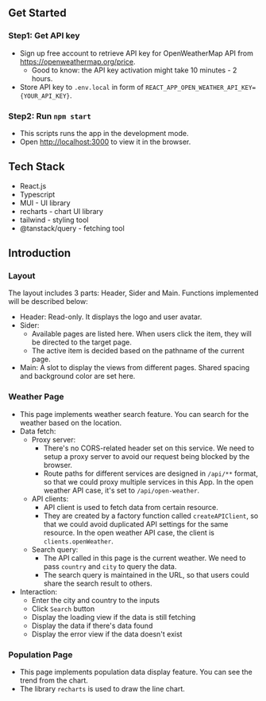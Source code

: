 ## Get Started

### Step1: Get API key

- Sign up free account to retrieve API key for OpenWeatherMap API from https://openweathermap.org/price.
    - Good to know: the API key activation might take 10 minutes - 2 hours.
- Store API key to `.env.local` in form of `REACT_APP_OPEN_WEATHER_API_KEY={YOUR_API_KEY}`.

### Step2: Run `npm start`

- This scripts runs the app in the development mode.
- Open [http://localhost:3000](http://localhost:3000) to view it in the browser.


## Tech Stack

- React.js
- Typescript
- MUI - UI library
- recharts - chart UI library
- tailwind - styling tool
- @tanstack/query - fetching tool

## Introduction

### Layout

The layout includes 3 parts: Header, Sider and Main. Functions implemented will be described below:

- Header: Read-only. It displays the logo and user avatar.
- Sider:
    - Available pages are listed here. When users click the item, they will be directed to the target page.
    - The active item is decided based on the pathname of the current page.
- Main: A slot to display the views from different pages. Shared spacing and background color are set here.

### Weather Page

- This page implements weather search feature. You can search for the weather based on the location.
- Data fetch:
    - Proxy server:
        - There's no CORS-related header set on this service. We need to setup a proxy server to avoid our request being blocked by the browser.
        - Route paths for different services are designed in `/api/**` format, so that we could proxy multiple services in this App. In the open weather API case, it's set to `/api/open-weather`.
    - API clients:
        - API client is used to fetch data from certain resource.
        - They are created by a factory function called `createAPIClient`, so that we could avoid duplicated API settings for the same resource. In the open weather API case, the client is `clients.openWeather`.
    - Search query:
        - The API called in this page is the current weather. We need to pass `country` and `city` to query the data.
        - The search query is maintained in the URL, so that users could share the search result to others.
- Interaction:
    - Enter the city and country to the inputs
    - Click `Search` button
    - Display the loading view if the data is still fetching
    - Display the data if there's data found
    - Display the error view if the data doesn't exist

### Population Page

- This page implements population data display feature. You can see the trend from the chart.
- The library `recharts` is used to draw the line chart.
